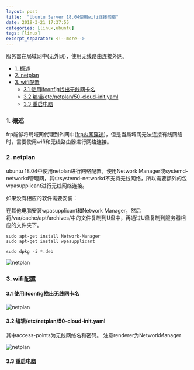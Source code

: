 ```yaml
---
layout: post
title:  "Ubuntu Server 18.04使用wifi连接网络"
date: 2019-3-21 17:37:55
categories: [linux,ubuntu]
tags: [linux]
excerpt_separator: <!--more-->
---
```

服务器在局域网中(无外网)，使用无线路由连接外网。
<!--more-->

<!-- @import "[TOC]" {cmd="toc" depthFrom=1 depthTo=6 orderedList=false} -->

<!-- code_chunk_output -->

* [1. 概述](#1-概述)
* [2. netplan](#2-netplan)
* [3. wifi配置](#3-wifi配置)
	* [3.1 使用ifconfig找出无线网卡名](#31-使用ifconfig找出无线网卡名)
	* [3.2 编辑/etc/netplan/50-cloud-init.yaml](#32-编辑etcnetplan50-cloud-inityaml)
	* [3.3 重启电脑](#33-重启电脑)

<!-- /code_chunk_output -->

### 1. 概述

frp能够将局域网代理到外网中([frp内网穿透](https://www.kaisawind.com/other/2019/03/19/frp.html))，但是当局域网无法连接有线网络时，需要使用wifi和无线路由器进行网络连接。

### 2. netplan

ubuntu 18.04中使用netplan进行网络配置。使用Network Manager或systemd-networkd管理网，其中systemd-networkd不支持无线网络，所以需要额外的包wpasupplicant进行无线网络连接。

如果没有相应的软件需要安装：

在其他电脑安装wpasupplicant和Network Manager，然后将/var/cache/apt/archives/中的文件复制到U盘中，再通过U盘复制到服务器相应的文件夹下。

```shell
sudo apt-get install Network-Manager
sudo apt-get install wpasupplicant
```

```shell
sudo dpkg -i *.deb
```

![netplan](/images/微信截图_20190321174201.png)

### 3. wifi配置

#### 3.1 使用ifconfig找出无线网卡名

![netplan](/images/微信截图_20190321174841.png)

#### 3.2 编辑/etc/netplan/50-cloud-init.yaml

其中access-points为无线网络名和密码。
注意renderer为NetworkManager

![netplan](/images/微信截图_20190321175008.png)

#### 3.3 重启电脑
